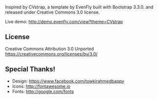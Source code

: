 Inspired by CVstrap, a template by EvenFly built with Bootstrap 3.3.0. and released under Creative Commons 3.0 license.

Live demo: http://demo.evenfly.com/view?theme=CVstrap

License
------------------------------------
Creative Commons Attribution 3.0 Unported
https://creativecommons.org/licenses/by/3.0/


Special Thanks!
------------------------------------
- Design: https://www.facebook.com/towkirahmedbappy
- Icons: http://fontawesome.io
- Fonts: http://google.com/fonts
